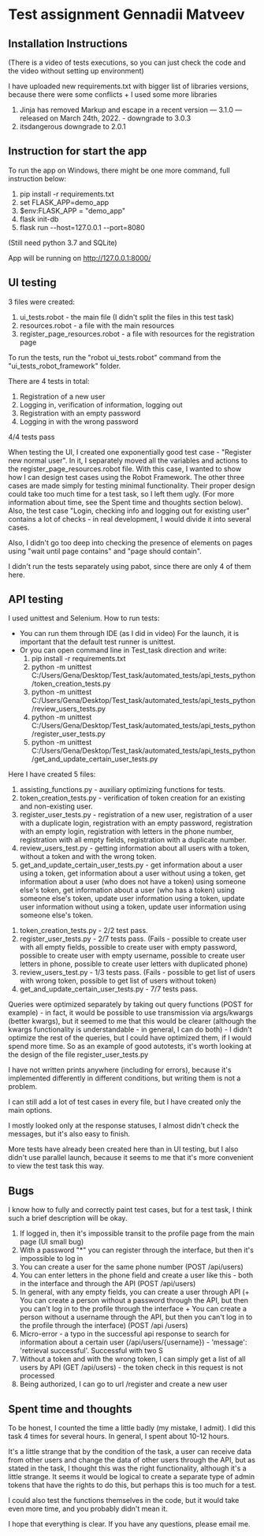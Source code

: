 # Test assignment Gennadii Matveev #

## Installation Instructions ##
(There is a video of tests executions, so 
you can just check the code and the video without setting up environment)

I have uploaded new requirements.txt with bigger list of libraries versions, because there were some conflicts + I used some more libraries
1) Jinja has removed Markup and escape in a recent version — 3.1.0 — released on March 24th, 2022. - downgrade to 3.0.3
2) itsdangerous downgrade to 2.0.1

## Instruction for start the app ##
To run the app on Windows, there might be one more command, full instruction below:
1) pip install -r requirements.txt
2) set FLASK_APP=demo_app
3) $env:FLASK_APP = "demo_app"
4) flask init-db
5) flask run --host=127.0.0.1  --port=8080

(Still need python 3.7 and SQLite)

App will be running on http://127.0.0.1:8000/

## UI testing ##

3 files were created:
1) ui_tests.robot - the main file (I didn't split the files in this test task)
2) resources.robot - a file with the main resources
3) register_page_resources.robot - a file with resources for the registration page

To run the tests, run the "robot ui_tests.robot" command from the "ui_tests_robot_framework" folder.

There are 4 tests in total:
1) Registration of a new user
2) Logging in, verification of information, logging out
3) Registration with an empty password
4) Logging in with the wrong password

4/4 tests pass

When testing the UI, I created one exponentially good test case - "Register new normal user".
In it, I separately moved all the variables and actions to 
the register_page_resources.robot file. With this case, I wanted to show how I 
can design test cases using the Robot Framework. The other three cases are made simply 
for testing minimal functionality. Their proper design could take too much time for 
a test task, so I left them ugly. (For more information about time, see the Spent time 
and thoughts section below). Also, the test case "Login, checking info and 
logging out for existing user" contains a lot of checks - in real development, I would 
divide it into several cases. 

Also, I didn't go too deep into checking the presence of elements on pages 
using "wait until page contains" and "page should contain". 

I didn't run the tests separately using pabot, since there are only 4 of them here.
## API testing ##

I used unittest and Selenium. 
How to run tests:
* You can run them through IDE (as I did in video)
For the launch, it is important that the default test runner is unittest. 
* Or you can open command line in Test_task direction and write:
  1) pip install -r requirements.txt
  2) python -m unittest C:/Users/Gena/Desktop/Test_task/automated_tests/api_tests_python/token_creation_tests.py
  3) python -m unittest C:/Users/Gena/Desktop/Test_task/automated_tests/api_tests_python/review_users_tests.py 
  4) python -m unittest C:/Users/Gena/Desktop/Test_task/automated_tests/api_tests_python/register_user_tests.py
  5) python -m unittest C:/Users/Gena/Desktop/Test_task/automated_tests/api_tests_python/get_and_update_certain_user_tests.py
  

Here I have created 5 files:
1) assisting_functions.py - auxiliary optimizing functions for tests.
2) token_creation_tests.py - verification of token creation for an existing and non-existing user.
3) register_user_tests.py - registration of a new user, registration of a user with a 
duplicate login, registration with an empty password, registration with an empty login, 
registration with letters in the phone number, registration with all empty fields, 
registration with a duplicate number.
4) review_users_test.py - getting information about all users with a token, 
without a token and with the wrong token.
5) get_and_update_certain_user_tests.py - get information about a user using a token, 
get information about a user without using a token, get information about a user 
(who does not have a token) using someone else's token, get information about a 
user (who has a token) using someone else's token, update user information using a token, 
update user information without using a token, update user information using someone 
else's token.

1. token_creation_tests.py - 2/2 test pass. 
2. register_user_tests.py - 2/7 tests pass. (Fails - possible to create user with all empty fields,
possible to create user with empty password, possible to create user with empty username,
possible to create user letters in phone, possible to create user letters with duplicated phone) 
3. review_users_test.py - 1/3 tests pass. (Fails - possible to get list of users with wrong token,
possible to get list of users without token) 
4. get_and_update_certain_user_tests.py - 7/7 tests pass.

Queries were optimized separately by taking out query functions (POST for example) - 
in fact, it would be possible to use transmission via args/kwargs (better kwargs), but it
seemed to me that this would be clearer (although the kwargs functionality is 
understandable - in general, I can do both) - I didn't optimize the rest of the 
queries, but I could have optimized them, if I would spend more time. So as an example of good autotests, 
it's worth looking at the design of the file register_user_tests.py

I have not written prints anywhere (including for errors), because it's implemented 
differently in different conditions, but writing them is not a problem.

I can still add a lot of test cases in every file, but I have created only the main options.

I mostly looked only at the response statuses, I almost didn't check the messages, 
but it's also easy to finish.

More tests have already been created here than in UI testing, but I also didn't use 
parallel launch, because it seems to me that it's more convenient to view the test task this way.

## Bugs ##
I know how to fully and correctly paint test cases, but for a test task, 
I think such a brief description will be okay.
1) If logged in, then it's impossible transit to the profile page from the main page (UI small bug)
2) With a password "*" you can register through the interface, but then it's impossible to log in
3) You can create a user for the same phone number (POST /api/users)
4) You can enter letters in the phone field and create a user like this - both in the interface and through the API (POST /api/users)
5) In general, with any empty fields, you can create a user through API (+ You can create a person without a password through the API, but then you can't
log in to the profile through the interface + You can create a person without a username through the API, but then you can't log in to the profile through the interface) (POST /api /users)
6) Micro-error - a typo in the successful api response to search for information about a certain user (/api/users/{username}) - 'message': 'retrieval successful'. Successful with two S
7) Without a token and with the wrong token, I can simply get a list of all users by API (GET /api/users) - the token check in this request is not processed
8) Being authorized, I can go to url /register and create a new user

## Spent time and thoughts ##
To be honest, I counted the time a little badly (my mistake, I admit). I did this 
task 4 times for several hours. In general, I spent about 10-12 hours.

It's a little strange that by the condition of the task, a user can receive data from 
other users and change the data of other users through the API, but  as stated in the 
task, I thought this was the right functionality, although it's a little strange. It 
seems it would be logical to create a separate type of admin tokens 
that have the rights to do this, but perhaps this is too much for a test.

I could also test the functions themselves in the code, but it would take even more time,
and you probably didn't mean it.

I hope that everything is clear. If you have any questions, please email me.
